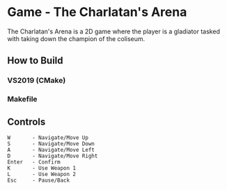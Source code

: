# Game - The Charlatan's Arena

The Charlatan's Arena is a 2D game where the player is a gladiator tasked with taking down the champion of the coliseum.

## How to Build

### VS2019 (CMake)

### Makefile

## Controls

```
W       - Navigate/Move Up
S       - Navigate/Move Down
A       - Navigate/Move Left
D       - Navigate/Move Right
Enter   - Confirm
K       - Use Weapon 1
L       - Use Weapon 2
Esc     - Pause/Back
```
